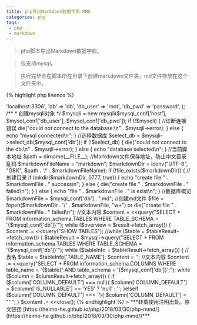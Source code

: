 ```yaml
---
title: php导出Markdown数据字典-MMD
categories: php
tags:
 - php
 - markdown
---
```


> php脚本导出Markdown数据字典。

> 仅支持mysql。

> 执行完毕会在脚本所在目录下创建markdown文件夹，md文件存放在这个文件夹中。

<!-- more -->

{% highlight php linenos %}
<?php
/**
 * Created by PhpStorm.
 * User: heimo
 * Date: 2017/10/24
 * Time: 下午2:31
 */

/**
 * mysql配置
 */
$mysql_conf = array(
    'host' => 'localhost:3306',
    'db' => 'db',
    'db_user' => 'root',
    'db_pwd' => 'password',
);
/**
 * 创建mysqli对象
 */
$mysqli = new mysqli($mysql_conf['host'], $mysql_conf['db_user'], $mysql_conf['db_pwd']);
if (!$mysqli) {
    //诊断连接错误
    die("could not connect to the database:\n" . $mysqli->error);
} else {
    echo "mysql connected\n";
}
//选择数据库
$select_db = $mysqli->select_db($mysql_conf['db']);
if (!$select_db) {
    die("could not connect to the db:\n" . $mysqli->error);
} else {
    echo "database selected\n";
}

//当前脚本地址
$path = dirname(__FILE__);

//Markdown文件保存地址，防止中文目录乱码
$markdownFileName = "markdown";
$markdownDir  = iconv("UTF-8", "GBK", $path . '/' . $markdownFileName);
if (!file_exists($markdownDir)) {
    //创建目录
    if (mkdir($markdownDir, 0777, true)) {
        echo "create file " . $markdownFile . " success\n";
    } else {
        die("create file " . $markdownFile . " failed\n");
    }
} else {
    echo "file " . $markdownFile . " is exist\n";
}

//数据库概览
$markdownFile = $mysql_conf['db'] . ".md";
//创建md文件
$file = fopen($markdownDir . '/' . $markdownFile, "w+") or die("create file " . $markdownFile . " failed\n");
//文本内容
$content = <<<markdown
# {$mysql_conf['db']}\n


-------------------\n

[TOC]

### overview

|   TABLE_NAME  | TABLE_COMMENT   |   ENGINE    | ROW_FORMAT    | TABLE_ROWS    | AVG_ROW_LENGTH| DATA_LENGTH   |   MAX_DATA_LENGTH |    INDEX_LENGTH   |   DATA_FREE   |  AUTO_INCREMENT   | CREATE_TIME   |    UPDATE_TIME|    TABLE_COLLATION|
| :--------     | :--------       |  :--------  | :--------     |   --------:   |    --------:  |  --------:    |   --------:       |   --------:       |   --------:   |   --------:       |   --------:   |   --------:   |   --------:       |\n
markdown;

$result = $mysqli->query("SELECT * FROM information_schema.TABLES WHERE TABLE_SCHEMA = '{$mysql_conf['db']}'");
while ($overview = $result->fetch_array()) {
    $content .= <<<markdown
|{$overview['TABLE_NAME']}|{$overview['TABLE_COMMENT']}|{$overview['ENGINE']}|{$overview['ROW_FORMAT']}|{$overview['TABLE_ROWS']}|{$overview['AVG_ROW_LENGTH']}|{$overview['DATA_LENGTH']}|{$overview['MAX_DATA_LENGTH']}|{$overview['INDEX_LENGTH']}|{$overview['DATA_FREE']}|{$overview['AUTO_INCREMENT']}|{$overview['CREATE_TIME']}|{$overview['UPDATE_TIME']}|{$overview['TABLE_COLLATION']}|\n
markdown;
}
if (fwrite($file, $content)) {
    echo $markdownFile . " success\n";
} else {
    echo $markdownFile . " failed\n";
}


//获取所有表，循环获取列信息
//$tableResult = $mysqli->query("SHOW TABLES");
//while ($table = $tableResult->fetch_row()) {
$tableResult = $mysqli->query("SELECT * FROM information_schema.TABLES WHERE TABLE_SCHEMA = '{$mysql_conf['db']}'");
while ($tableInfo = $tableResult->fetch_array()) {
    //表名
    $table   = $tableInfo['TABLE_NAME'];
    $content = '';
    //文本内容
    $content .= <<<markdown
\n\n
-------------------\n
    
### {$table}   {$tableInfo['TABLE_COMMENT']}\n

|   COLUMN_NAME |   COLUMN_DEFAULT|  IS_NULLABLE| COLUMN_TYPE       |    COLUMN_KEY |   EXTRA       | COLUMN_COMMENT|
| :--------     | :--------       |  :--------  | :--------         |   :--------   |   :--------   |   :--------   |\n
markdown;

    //当前表的列
    $clumnResult = $mysqli->query("SELECT * FROM information_schema.COLUMNS WHERE table_name = '{$table}' AND table_schema = '{$mysql_conf['db']}';");
    while ($column = $clumnResult->fetch_array()) {
        if ($column['COLUMN_DEFAULT'] === null){
            $column['COLUMN_DEFAULT'] = $column['IS_NULLABLE'] == 'YES' ? 'null' : '';
        }elseif ($column['COLUMN_DEFAULT'] === ''){
            $column['COLUMN_DEFAULT'] = "''";
        }
        $content .= <<<markdown
|{$column['COLUMN_NAME']}|{$column['COLUMN_DEFAULT']}|{$column['IS_NULLABLE']}|{$column['COLUMN_TYPE']}|{$column['COLUMN_KEY']}|{$column['EXTRA']}|{$column['COLUMN_COMMENT']}|\n
markdown;
    }
    //写入文件
    if (fwrite($file, $content)) {
        echo $table . " success\n";
    } else {
        echo $table . " failed\n";
    }
}

fclose($file);
$mysqli->close();
{% endhighlight %}




> ***转载使用注明出处。原文链接 [https://heimo-he.github.io/php/2018/03/30/php-mmd/](https://heimo-he.github.io/php/2018/03/30/php-mmd/)***